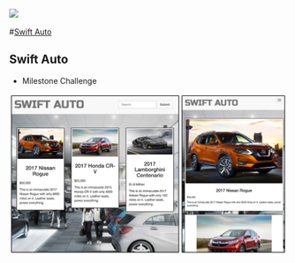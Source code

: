 ![](http://nashvillesoftwareschool.com/images/NSS-logo-horizontal-small.jpg)

#[Swift Auto]()

## Swift Auto

- Milestone Challenge 


![Car](https://github.com/nss-evening-cohort-05/spa-milestone-challenge-webbdm/blob/challenge/img/SwiftAuto.jpg)

